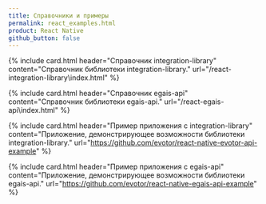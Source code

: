 ```yaml
---
title: Справочники и примеры
permalink: react_examples.html
product: React Native
github_button: false
---
```




{% include card.html header="Справочник integration-library" content="Справочник библиотеки integration-library." url="/react-integration-library\index.html" %}


{% include card.html header="Справочник egais-api" content="Справочник библиотеки egais-api." url="/react-egais-api\index.html" %}


{% include card.html header="Пример приложения с integration-library" content="Приложение, демонстрирующее возможности библиотеки integration-library." url="https://github.com/evotor/react-native-evotor-api-example" %}


{% include card.html header="Пример приложения с egais-api" content="Приложение, демонстрирующее возможности библиотеки egais-api." url="https://github.com/evotor/react-native-egais-api-example" %}

